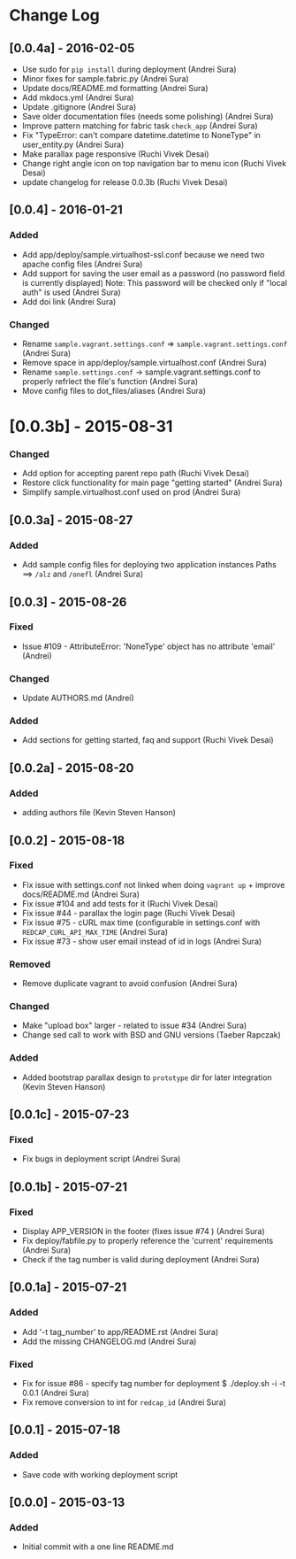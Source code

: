 # Change Log

## [0.0.4a] - 2016-02-05

 * Use sudo for `pip install` during deployment (Andrei Sura)
 * Minor fixes for sample.fabric.py (Andrei Sura)
 * Update docs/README.md formatting (Andrei Sura)
 * Add mkdocs.yml (Andrei Sura)
 * Update .gitignore (Andrei Sura)
 * Save older documentation files (needs some polishing) (Andrei Sura)
 * Improve pattern matching for fabric task `check_app` (Andrei Sura)
 * Fix "TypeError: can't compare datetime.datetime to NoneType" in user_entity.py (Andrei Sura)
 * Make parallax page responsive (Ruchi Vivek Desai)
 * Change right angle icon on top navigation bar to menu icon (Ruchi Vivek Desai)
 * update changelog for release 0.0.3b (Ruchi Vivek Desai)


## [0.0.4] - 2016-01-21

### Added
* Add app/deploy/sample.virtualhost-ssl.conf because we need two apache config files (Andrei Sura)
* Add support for saving the user email as a password (no password field is currently displayed)
    Note: This password will be checked only if "local auth" is used (Andrei Sura)
* Add doi link (Andrei Sura)

### Changed
* Rename `sample.vagrant.settings.conf` => `sample.vagrant.settings.conf` (Andrei Sura)
* Remove space in app/deploy/sample.virtualhost.conf (Andrei Sura)
* Rename `sample.settings.conf` -> sample.vagrant.settings.conf to properly refrlect the file's function (Andrei Sura)
* Move config files to dot_files/aliases (Andrei Sura)


# [0.0.3b] - 2015-08-31

### Changed
* Add option for accepting parent repo path (Ruchi Vivek Desai)
* Restore click functionality for main page "getting started" (Andrei Sura)
* Simplify sample.virtualhost.conf used on prod (Andrei Sura)


## [0.0.3a] - 2015-08-27

### Added
* Add sample config files for deploying two application instances 
Paths ==> `/alz` and `/onefl` (Andrei Sura)

## [0.0.3] - 2015-08-26

### Fixed
* Issue #109 - AttributeError: 'NoneType' object has no attribute 'email' (Andrei)

### Changed
* Update AUTHORS.md (Andrei)

### Added
* Add sections for getting started, faq and support (Ruchi Vivek Desai)


## [0.0.2a] - 2015-08-20

### Added
 * adding authors file (Kevin Steven Hanson)

## [0.0.2] - 2015-08-18

### Fixed
* Fix issue with settings.conf not linked when doing `vagrant up` + improve docs/README.md (Andrei Sura)
* Fix issue #104 and add tests for it (Ruchi Vivek Desai)
* Fix issue #44 - parallax the login page (Ruchi Vivek Desai)
* Fix issue #75 - cURL max time (configurable in settings.conf with `REDCAP_CURL_API_MAX_TIME` (Andrei Sura)
* Fix issue #73 - show user email instead of id in logs  (Andrei Sura)

### Removed
* Remove duplicate vagrant to avoid confusion (Andrei Sura)

### Changed
* Make "upload box" larger - related to issue #34 (Andrei Sura)
* Change sed call to work with BSD and GNU versions (Taeber Rapczak)

### Added
* Added bootstrap parallax design to `prototype` dir for later integration (Kevin Steven Hanson)


## [0.0.1c] - 2015-07-23

### Fixed
* Fix bugs in deployment script (Andrei Sura)


## [0.0.1b] - 2015-07-21

### Fixed
* Display APP_VERSION in the footer (fixes issue #74 ) (Andrei Sura)
* Fix deploy/fabfile.py to properly reference the 'current' requirements (Andrei Sura)
* Check if the tag number is valid during deployment (Andrei Sura)


## [0.0.1a] - 2015-07-21

### Added
* Add '-t tag_number' to app/README.rst (Andrei Sura)
* Add the missing CHANGELOG.md (Andrei Sura)

### Fixed
* Fix for issue #86 - specify tag number for deployment $ ./deploy.sh -i -t 0.0.1 (Andrei Sura)
* Fix remove conversion to int for `redcap_id` (Andrei Sura)


## [0.0.1] - 2015-07-18

### Added
* Save code with working deployment script


## [0.0.0] - 2015-03-13
### Added
* Initial commit with a one line README.md
